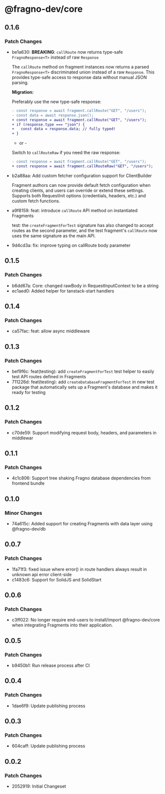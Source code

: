 # @fragno-dev/core

## 0.1.6

### Patch Changes

- be1a630: **BREAKING**: `callRoute` now returns type-safe `FragnoResponse<T>` instead of raw
  `Response`

  The `callRoute` method on fragment instances now returns a parsed `FragnoResponse<T>`
  discriminated union instead of a raw `Response`. This provides type-safe access to response data
  without manual JSON parsing.

  **Migration:**

  Preferably use the new type-safe response:

  ```diff
  - const response = await fragment.callRoute("GET", "/users");
  - const data = await response.json();
  + const response = await fragment.callRoute("GET", "/users");
  + if (response.type === "json") {
  +   const data = response.data; // fully typed!
  + }
  ```

  - or -

  Switch to `callRouteRaw` if you need the raw response:

  ```diff
  - const response = await fragment.callRoute("GET", "/users");
  + const response = await fragment.callRouteRaw("GET", "/users");
  ```

- b2a88aa: Add custom fetcher configuration support for ClientBuilder

  Fragment authors can now provide default fetch configuration when creating clients, and users can
  override or extend these settings. Supports both RequestInit options (credentials, headers, etc.)
  and custom fetch functions.

- a9f8159: feat: introduce `callRoute` API method on instantiated Fragments

  test: the `createFragmentForTest` signature has also changed to accept routes as the second
  parameter, and the test fragment's `callRoute` now uses the same signature as the main API.

- 9d4cd3a: fix: improve typing on callRoute body parameter

## 0.1.5

### Patch Changes

- b6dd67a: Core: changed rawBody in RequestInputContext to be a string
- ec1aed0: Added helper for tanstack-start handlers

## 0.1.4

### Patch Changes

- ca57fac: feat: allow async middleware

## 0.1.3

### Patch Changes

- bef9f6c: feat(testing): add `createFragmentForTest` test helper to easily test API routes defined
  in Fragments
- 711226d: feat(testing): add `createDatabaseFragmentForTest` in new test package that automatically
  sets up a Fragment's database and makes it ready for testing

## 0.1.2

### Patch Changes

- c70de59: Support modifying request body, headers, and parameters in middlewar

## 0.1.1

### Patch Changes

- 4c1c806: Support tree shaking Fragno database dependencies from frontend bundle

## 0.1.0

### Minor Changes

- 74a615c: Added support for creating Fragments with data layer using @fragno-dev/db

## 0.0.7

### Patch Changes

- 1fa71f3: fixed issue where error() in route handlers always result in unknown api error
  client-side
- c1483c6: Support for SolidJS and SolidStart

## 0.0.6

### Patch Changes

- c3ff022: No longer require end-users to install/import @fragno-dev/core when integrating Fragments
  into their application.

## 0.0.5

### Patch Changes

- b9450b1: Run release process after CI

## 0.0.4

### Patch Changes

- 1dae6f9: Update publishing process

## 0.0.3

### Patch Changes

- 604caff: Update publishing process

## 0.0.2

### Patch Changes

- 2052919: Initial Changeset
